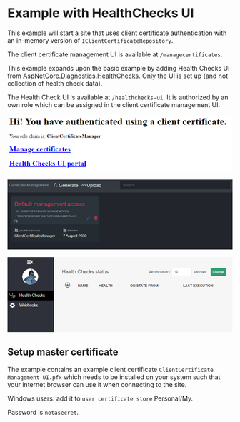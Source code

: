 # Example with HealthChecks UI

This example will start a site that uses client certificate authentication with an in-memory version of `IClientCertificateRepository`.

The client certificate management UI is available at `/managecertificates`.

This example expands upon the basic example by adding Health Checks UI from [AspNetCore.Diagnostics.HealthChecks](https://github.com/Xabaril/AspNetCore.Diagnostics.HealthChecks). Only the UI is set up (and not collection of health check data).

The Health Check UI is available at `/healthchecks-ui`. It is authorized by an own role which can be assigned in the client certificate management UI.

![](../img/ExampleHealthChecksUiIndexPage.png)

![](../img/ClientCertificateManagementPage.png)

![](../img/HealthCheckUiPage.png)

## Setup master certificate

The example contains an example client certificate `ClientCertificate Management UI.pfx` which needs to be installed on your system such that your internet browser can use it when connecting to the site.

Windows users: add it to `user certificate store` Personal/My.

Password is `notasecret`.
